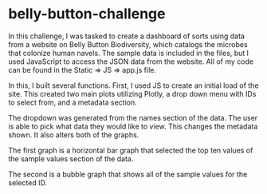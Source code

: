 # belly-button-challenge

In this challenge, I was tasked to create a dashboard of sorts using data from a website on Belly Button Biodiversity, which catalogs the microbes that colonize human navels. The sample data is included in the files, but I used JavaScript to access the JSON data from the website. All of my code can be found in the Static => JS => app.js file. 

In this, I built several functions. First, I used JS to create an initial load of the site. This created two main plots utilizing Plotly, a drop down menu with IDs to select from, and a metadata section. 

The dropdown was generated from the names section of the data. The user is able to pick what data they would like to view. This changes the metadata shown. It also alters both of the graphs.

The first graph is a horizontal bar graph that selected the top ten values of the sample values section of the data. 

The second is a bubble graph that shows all of the sample values for the selected ID.
